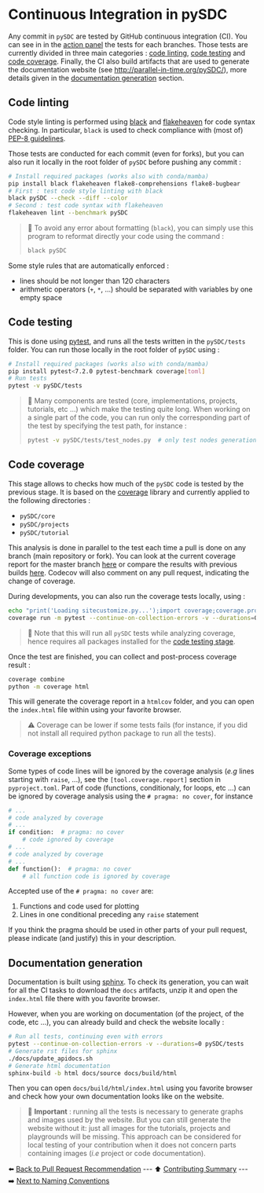 # Continuous Integration in pySDC

Any commit in `pySDC` are tested by GitHub continuous integration (CI). You can see in in the [action panel](https://github.com/Parallel-in-Time/pySDC/actions) the tests for each branches.
Those tests are currently divided in three main categories : [code linting](#code-linting), [code testing](#code-testing) and [code coverage](#code-coverage).
Finally, the CI also build artifacts that are used to generate the documentation website (see http://parallel-in-time.org/pySDC/), more details given in the [documentation generation](#documentation-generation) section.

## Code linting

Code style linting is performed using [black](https://black.readthedocs.io/en/stable/) and [flakeheaven](https://flakeheaven.readthedocs.io/en/latest/) for code syntax checking. In particular, `black` is used to check compliance with (most of) [PEP-8 guidelines](https://peps.python.org/pep-0008/).

Those tests are conducted for each commit (even for forks), but you can also run it locally in the root folder of `pySDC` before pushing any commit :

```bash
# Install required packages (works also with conda/mamba)
pip install black flakeheaven flake8-comprehensions flake8-bugbear
# First : test code style linting with black
black pySDC --check --diff --color
# Second : test code syntax with flakeheaven
flakeheaven lint --benchmark pySDC
```

> :bell: To avoid any error about formatting (`black`), you can simply use this program to reformat directly your code using the command :
>
> ```bash
> black pySDC
> ```

Some style rules that are automatically enforced :

- lines should be not longer than 120 characters
- arithmetic operators (`+`, `*`, ...) should be separated with variables by one empty space

## Code testing

This is done using [pytest](https://docs.pytest.org/en/7.2.x/), and runs all the tests written in the `pySDC/tests` folder. You can run those locally in the root folder of `pySDC` using :

```bash
# Install required packages (works also with conda/mamba)
pip install pytest<7.2.0 pytest-benchmark coverage[toml]
# Run tests
pytest -v pySDC/tests
```

> :bell: Many components are tested (core, implementations, projects, tutorials, etc ...) which make the testing quite long.
> When working on a single part of the code, you can run only the corresponding part of the test by specifying the test path, for instance :
>
> ```bash
> pytest -v pySDC/tests/test_nodes.py  # only test nodes generation
> ```

## Code coverage

This stage allows to checks how much of the `pySDC` code is tested by the previous stage. It is based on the [coverage](https://pypi.org/project/coverage/) library and currently applied to the following directories :

- `pySDC/core`
- `pySDC/projects`
- `pySDC/tutorial`

This analysis is done in parallel to the test each time a pull is done on any branch (main repository or fork).
You can look at the current coverage report for the master branch [here](https://parallel-in-time.org/pySDC/coverage/index.html) or compare the results with previous builds [here](https://app.codecov.io/gh/Parallel-in-Time/pySDC). Codecov will also comment on any pull request, indicating the change of coverage.

During developments, you can also run the coverage tests locally, using :

```bash
echo "print('Loading sitecustomize.py...');import coverage;coverage.process_startup()" > sitecustomize.py
coverage run -m pytest --continue-on-collection-errors -v --durations=0 pySDC/tests
```

> :bell: Note that this will run all `pySDC` tests while analyzing coverage, hence requires all packages installed for the [code testing stage](#code-testing).

Once the test are finished, you can collect and post-process coverage result :

```bash
coverage combine
python -m coverage html
```

This will generate the coverage report in a `htmlcov` folder, and you can open the `index.html` file within using your favorite browser.

> :warning: Coverage can be lower if some tests fails (for instance, if you did not install all required python package to run all the tests).

### Coverage exceptions

Some types of code lines will be ignored by the coverage analysis (_e.g_ lines starting with `raise`, ...), see the `[tool.coverage.report]` section in `pyproject.toml`.
Part of code (functions, conditionaly, for loops, etc ...) can be ignored by coverage analysis using the `# pragma: no cover`, for instance

```python
# ...
# code analyzed by coverage
# ...
if condition:  # pragma: no cover
    # code ignored by coverage
# ...
# code analyzed by coverage
# ...
def function():  # pragma: no cover
    # all function code is ignored by coverage
```

Accepted use of the `# pragma: no cover` are:

1. Functions and code used for plotting
2. Lines in one conditional preceding any `raise` statement

If you think the pragma should be used in other parts of your pull request, please indicate (and justify) this in your description.

## Documentation generation

Documentation is built using [sphinx](https://www.sphinx-doc.org/en/master/).
To check its generation, you can wait for all the CI tasks to download the `docs` artifacts, unzip it and open the `index.html` file there with you favorite browser.

However, when you are working on documentation (of the project, of the code, etc ...), you can already build and check the website locally :

```bash
# Run all tests, continuing even with errors
pytest --continue-on-collection-errors -v --durations=0 pySDC/tests
# Generate rst files for sphinx
./docs/update_apidocs.sh
# Generate html documentation
sphinx-build -b html docs/source docs/build/html
```

Then you can open `docs/build/html/index.html` using you favorite browser and check how your own documentation looks like on the website.

> :bell: **Important** : running all the tests is necessary to generate graphs and images used by the website.
> But you can still generate the website without it: just all images for the tutorials, projects and playgrounds will be missing.
> This approach can be considered for local testing of your contribution when it does not concern parts containing images (_i.e_ project or code documentation).

:arrow_left: [Back to Pull Request Recommendation](./01_pull_requests.md) ---
:arrow_up: [Contributing Summary](./../../CONTRIBUTING.md) ---
:arrow_right: [Next to Naming Conventions](./03_naming_conventions.md)
